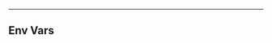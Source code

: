 <!-- Space: ResumeTemplate -->
<!-- Parent: Project -->
<!-- Title: EnvVars -->
<!-- Label: Resume -->
<!-- Label: Project -->
<!-- Label: Env Vars -->
<!-- Include: disclaimer.md -->
<!-- Include: ac:toc -->

---

## Env Vars
